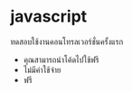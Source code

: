 # javascript
ทดสอบใช้งานคอนโทรลเวอร์ชั่นครั้งแรก

*  คุณสามารถนำโค้ดไปใช้ฟรี
*  ไม่มีค่าใช้จ่าย
*  ฟรี

